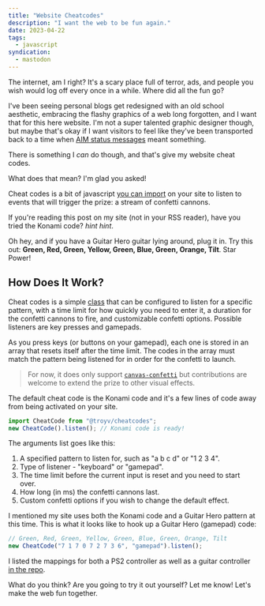 ```yaml
---
title: "Website Cheatcodes"
description: "I want the web to be fun again."
date: 2023-04-22
tags:
  - javascript
syndication:
  - mastodon
---
```


<!-- @format -->

The internet, am I right? It's a scary place full of terror, ads, and people you wish would log off every once in a while. Where did all the fun go?

I've been seeing personal blogs get redesigned with an old school aesthetic, embracing the flashy graphics of a web long forgotten, and I want that for this here website. I'm not a super talented graphic designer though, but maybe that's okay if I want visitors to feel like they've been transported back to a time when [AIM status messages](https://greatist.com/connect/friendships-were-easier-with-aim) meant something.

There is something I _can_ do though, and that's give my website cheat codes.

What does that mean? I'm glad you asked!

Cheat codes is a bit of javascript [you can import](https://github.com/troyvassalotti/cheatcodes) on your site to listen to events that will trigger the prize: a stream of confetti cannons.

If you're reading this post on my site (not in your RSS reader), have you tried the Konami code? _hint hint_.

Oh hey, and if you have a Guitar Hero guitar lying around, plug it in. Try this out: **Green, Red, Green, Yellow, Green, Blue, Green, Orange, Tilt**. Star Power!

## How Does It Work?

Cheat codes is a simple [class](https://developer.mozilla.org/en-US/docs/Web/JavaScript/Reference/Classes) that can be configured to listen for a specific pattern, with a time limit for how quickly you need to enter it, a duration for the confetti cannons to fire, and customizable confetti options. Possible listeners are key presses and gamepads.

As you press keys (or buttons on your gamepad), each one is stored in an array that resets itself after the time limit. The codes in the array must match the pattern being listened for in order for the confetti to launch.

> For now, it does only support [`canvas-confetti`](https://www.npmjs.com/package/canvas-confetti) but contributions are welcome to extend the prize to other visual effects.

The default cheat code is the Konami code and it's a few lines of code away from being activated on your site.

```js
import CheatCode from "@troyv/cheatcodes";
new CheatCode().listen(); // Konami code is ready!
```

The arguments list goes like this:

1. A specified pattern to listen for, such as "a b c d" or "1 2 3 4".
2. Type of listener - "keyboard" or "gamepad".
3. The time limit before the current input is reset and you need to start over.
4. How long (in ms) the confetti cannons last.
5. Custom confetti options if you wish to change the default effect.

I mentioned my site uses both the Konami code and a Guitar Hero pattern at this time. This is what it looks like to hook up a Guitar Hero (gamepad) code:

```js
// Green, Red, Green, Yellow, Green, Blue, Green, Orange, Tilt
new CheatCode("7 1 7 0 7 2 7 3 6", "gamepad").listen();
```

I listed the mappings for both a PS2 controller as well as a guitar controller [in the repo](https://github.com/troyvassalotti/cheatcodes/blob/main/src/enums.ts).

What do you think? Are you going to try it out yourself? Let me know! Let's make the web fun together.
